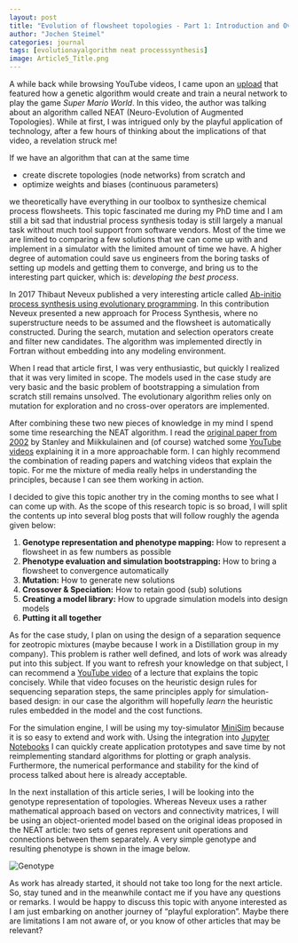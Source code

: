 ```yaml
---
layout: post
title: "Evolution of flowsheet topologies - Part 1: Introduction and Overview"
author: "Jochen Steimel"
categories: journal
tags: [evolutionayalgorithm neat processsynthesis]
image: Article5_Title.png
---
```


A while back while browsing YouTube videos, I came upon an [upload](https://www.youtube.com/watch?v=qv6UVOQ0F44) that featured how a genetic algorithm would create and train a neural network to play the game *Super Mario World*. In this video, the author was talking about an algorithm called NEAT (Neuro-Evolution of Augmented Topologies). While at first, I was intrigued only by the playful application of technology, after a few hours of thinking about the implications of that video, a revelation struck me!

If we have an algorithm that can at the same time

* create discrete topologies (node networks) from scratch and
* optimize weights and biases (continuous parameters)

we theoretically have everything in our toolbox to synthesize chemical process flowsheets. This topic fascinated me during my PhD time and I am still a bit sad that industrial process synthesis today is still largely a manual task without much tool support from software vendors. Most of the time we are limited to comparing a few solutions that we can come up with and implement in a simulator with the limited amount of time we have. A higher degree of automation could save us engineers from the boring tasks of setting up  models and getting them to converge, and bring us to the interesting part quicker, which is: *developing the best process*.

In 2017 Thibaut Neveux published a very interesting article called [Ab-initio process synthesis using evolutionary programming](https://www.sciencedirect.com/science/article/pii/S0009250918302136). In this contribution Neveux presented a new approach for Process Synthesis, where no superstructure needs to be assumed and the flowsheet is automatically constructed. During the search, mutation and selection operators create and filter new candidates. The algorithm was implemented directly in Fortran without embedding into any modeling environment.

When I read that article first, I was very enthusiastic, but quickly I realized that it was very limited in scope. The models used in the case study are very basic and the basic problem of bootstrapping a simulation from scratch still remains unsolved. The evolutionary algorithm relies only on mutation for exploration and no cross-over operators are implemented.

After combining these two new pieces of knowledge in my mind I spend some time researching the NEAT algorithm. I read the [original paper from 2002](http://nn.cs.utexas.edu/downloads/papers/stanley.ec02.pdf) by Stanley and Miikkulainen and (of course) watched some [YouTube videos](https://www.youtube.com/watch?v=b3D8jPmcw-g) explaining it in a more approachable form. I can highly recommend the combination of reading papers and watching videos that explain the topic. For me the mixture of media really helps in understanding the principles, because I can see them working in action. 

I decided to give this topic another try in the coming months to see what I can come up with. As the scope of this research topic is so broad, I will split the contents up into several blog posts that will follow roughly the agenda given below:

1. **Genotype representation and phenotype mapping:** How to represent a flowsheet in as few numbers as possible
2.	**Phenotype evaluation and simulation bootstrapping:** How to bring a flowsheet to convergence automatically
3.	**Mutation:** How to generate new solutions
4.	**Crossover & Speciation:** How to retain good (sub) solutions
5.	**Creating a model library:** How to upgrade simulation models into design models
6.	**Putting it all together**

As for the case study, I plan on using the design of a separation sequence for zeotropic mixtures (maybe because I work in a Distillation group in my company). This problem is rather well defined, and lots of work was already put into this subject. If you want to refresh your knowledge on that subject, I can recommend a [YouTube video](https://www.youtube.com/watch?v=qGb3wTGzP9s)  of a lecture that explains the topic concisely. While that video focuses on the heuristic design rules for sequencing separation steps, the same principles apply for simulation-based design: in our case the algorithm will hopefully *learn* the heuristic rules embedded in the model and the cost functions. 

For the simulation engine, I will be using my toy-simulator [MiniSim](https://github.com/Nukleon84/MiniSim) because it is so easy to extend and work with. Using the integration into [Jupyter Notebooks](https://jupyter.org/) I can quickly create application prototypes and save time by not reimplementing standard algorithms for plotting or graph analysis. Furthermore, the numerical performance and stability for the kind of process talked about here is already acceptable.

In the next installation of this article series, I will be looking into the genotype representation of topologies. Whereas Neveux uses a rather mathematical approach based on vectors and connectivity matrices, I will be using an object-oriented model based on the original ideas proposed in the NEAT article: two sets of genes represent unit operations and connections between them separately. A very simple genotype and resulting phenotype is shown in the image below. 

![Genotype](https://nukleon84.github.io/ChemicalCode/assets/img/Article5_Genotype.png)

As work has already started, it should not take too long for the next article. So, stay tuned and in the meanwhile contact me if you have any questions or remarks. I would be happy to discuss this topic with anyone interested as I am just embarking on another journey of “playful exploration”. Maybe there are limitations I am not aware of, or you know of other articles that may be relevant? 
